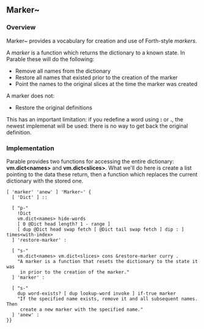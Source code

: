 ## Marker~

### Overview

Marker~ provides a vocabulary for creation and use of Forth-style *markers*.

A *marker* is a function which returns the dictionary to a known state. In Parable these will do the following:

* Remove all names from the dictionary
* Restore all names that existed prior to the creation of the marker
* Point the names to the original slices at the time the marker was created

A marker does not:

* Restore the original definitions

This has an important limitation: if you redefine a word using **:** or **.**, the newest implemenat will be used: there is no way to get back the original definition.

### Implementation

Parable provides two functions for accessing the entire dictionary: **vm.dict&lt;names&gt;** and **vm.dict&lt;slices&gt;**. What we'll do here is create a list pointing to the data these return, then a function which replaces the current dictionary with the stored one.

````
[ 'marker' 'anew' ] 'Marker~' {
  [ 'Dict' ] ::

  [ "p-"
    !Dict
    vm.dict<names> hide-words
    [ 0 @Dict head length? 1 - range ]
    [ dup @Dict head swap fetch [ @Dict tail swap fetch ] dip : ] times<with-index>
  ] 'restore-marker' :

  [ "s-"
    vm.dict<names> vm.dict<slices> cons &restore-marker curry .
    "A marker is a function that resets the dictionary to the state it was
     in prior to the creation of the marker."
  ] 'marker' :

  [ "s-"
    dup word-exists? [ dup lookup-word invoke ] if-true marker
    "If the specified name exists, remove it and all subsequent names. Then
     create a new marker with the specified name."
  ] 'anew' :
}}
````
